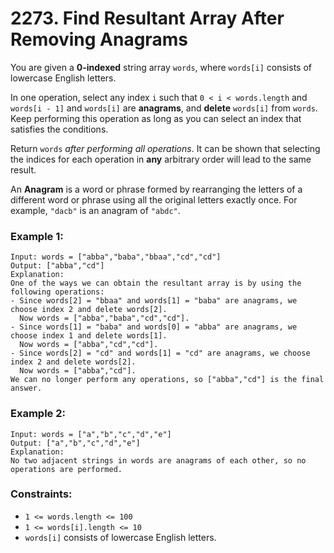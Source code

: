 # 2273. Find Resultant Array After Removing Anagrams

You are given a **0-indexed** string array `words`, where `words[i]` consists of lowercase English letters.

In one operation, select any index `i` such that `0 < i < words.length` and `words[i - 1]` and `words[i]` are **anagrams**, and **delete** `words[i]` from `words`. Keep performing this operation as long as you can select an index that satisfies the conditions.

Return `words` *after performing all operations*. It can be shown that selecting the indices for each operation in **any** arbitrary order will lead to the same result.

An **Anagram** is a word or phrase formed by rearranging the letters of a different word or phrase using all the original letters exactly once. For example, `"dacb"` is an anagram of `"abdc"`.

### Example 1:

```text
Input: words = ["abba","baba","bbaa","cd","cd"]
Output: ["abba","cd"]
Explanation:
One of the ways we can obtain the resultant array is by using the following operations:
- Since words[2] = "bbaa" and words[1] = "baba" are anagrams, we choose index 2 and delete words[2].
  Now words = ["abba","baba","cd","cd"].
- Since words[1] = "baba" and words[0] = "abba" are anagrams, we choose index 1 and delete words[1].
  Now words = ["abba","cd","cd"].
- Since words[2] = "cd" and words[1] = "cd" are anagrams, we choose index 2 and delete words[2].
  Now words = ["abba","cd"].
We can no longer perform any operations, so ["abba","cd"] is the final answer.
```

### Example 2:

```text
Input: words = ["a","b","c","d","e"]
Output: ["a","b","c","d","e"]
Explanation:
No two adjacent strings in words are anagrams of each other, so no operations are performed.
```

### Constraints:

- `1 <= words.length <= 100`
- `1 <= words[i].length <= 10`
- `words[i]` consists of lowercase English letters.

